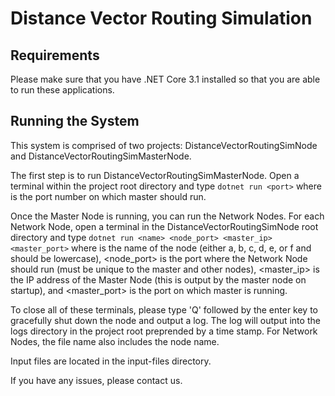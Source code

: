 # Distance Vector Routing Simulation

## Requirements

Please make sure that you have .NET Core 3.1 installed so that you are able to run these applications. 

## Running the System

This system is comprised of two projects: DistanceVectorRoutingSimNode and DistanceVectorRoutingSimMasterNode. 
  
The first step is to run DistanceVectorRoutingSimMasterNode. Open a terminal within the project root directory and type `dotnet run <port>` where <port> is the port number on which master should run. 
  
Once the Master Node is running, you can run the Network Nodes. For each Network Node, open a terminal in the DistanceVectorRoutingSimNode root directory and type `dotnet run <name> <node_port> <master_ip> <master_port>` where <name> is the name of the node (either a, b, c, d, e, or f and should be lowercase), <node_port> is the port where the Network Node should run (must be unique to the master and other nodes), <master_ip> is the IP address of the Master Node (this is output by the master node on startup), and <master_port> is the port on which master is running. 
  
To close all of these terminals, please type 'Q' followed by the enter key to gracefully shut down the node and output a log. The log will output into the logs directory in the project root preprended by a time stamp. For Network Nodes, the file name also includes the node name. 
  
Input files are located in the input-files directory. 
  
If you have any issues, please contact us. 

